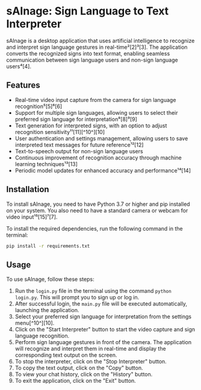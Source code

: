 # sAInage: Sign Language to Text Interpreter

sAInage is a desktop application that uses artificial intelligence to recognize and interpret sign language gestures in real-time²[2]³[3]. The application converts the recognized signs into text format, enabling seamless communication between sign language users and non-sign language users⁴[4].

## Features

- Real-time video input capture from the camera for sign language recognition⁵[5]⁶[6]
- Support for multiple sign languages, allowing users to select their preferred sign language for interpretation⁸[8]⁹[9]
- Text generation for interpreted signs, with an option to adjust recognition sensitivity¹¹[11][^10^][10]
- User authentication and settings management, allowing users to save interpreted text messages for future reference¹²[12]
- Text-to-speech output for non-sign language users
- Continuous improvement of recognition accuracy through machine learning techniques¹³[13]
- Periodic model updates for enhanced accuracy and performance¹⁴[14]

## Installation

To install sAInage, you need to have Python 3.7 or higher and pip installed on your system. You also need to have a standard camera or webcam for video input¹⁵[15]⁷[7].

To install the required dependencies, run the following command in the terminal:

```bash
pip install -r requirements.txt
```

## Usage

To use sAInage, follow these steps:

1. Run the `login.py` file in the terminal using the command `python login.py`. This will prompt you to sign up or log in.
2. After successful login, the `main.py` file will be executed automatically, launching the application.
3. Select your preferred sign language for interpretation from the settings menu[^10^][10].
4. Click on the "Start Interpreter" button to start the video capture and sign language recognition.
5. Perform sign language gestures in front of the camera. The application will recognize and interpret them in real-time and display the corresponding text output on the screen.
6. To stop the interpreter, click on the "Stop Interpreter" button.
7. To copy the text output, click on the "Copy" button.
8. To view your chat history, click on the "History" button.
9. To exit the application, click on the "Exit" button.
